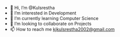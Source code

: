 - 👋 Hi, I’m @Kulsrestha
- 👀 I’m interested in Development
- 🌱 I’m currently learning Computer Science
- 💞️ I’m looking to collaborate on Projects
- 📫 How to reach me kjkulsrestha2002@gmail.com

<!---
Kulsrestha/Kulsrestha is a ✨ special ✨ repository because its `README.md` (this file) appears on your GitHub profile.
You can click the Preview link to take a look at your changes.
--->
